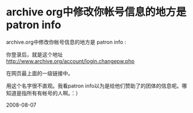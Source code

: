 # archive org中修改你帐号信息的地方是 patron info

archive.org中修改你帐号信息的地方是 patron info : 

你登录后，就是这个地址
<http://www.archive.org/account/login.changepw.php>

在网页最上面的一级链接中。

用这个名字很不直观。我看patron info以为是给他们赞助了的团体的信息呢。哪知道是指所有有帐号的人啊。：）




2008-08-07
